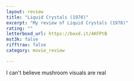 ```yaml
---
layout: review
title: "Liquid Crystals (1978)"
excerpt: "My review of Liquid Crystals (1978)"
rating: ""
letterboxd_url: https://boxd.it/4KFPtB
mst3k: false
rifftrax: false
category: movie_review

---
```


I can't believe mushroom visuals are real